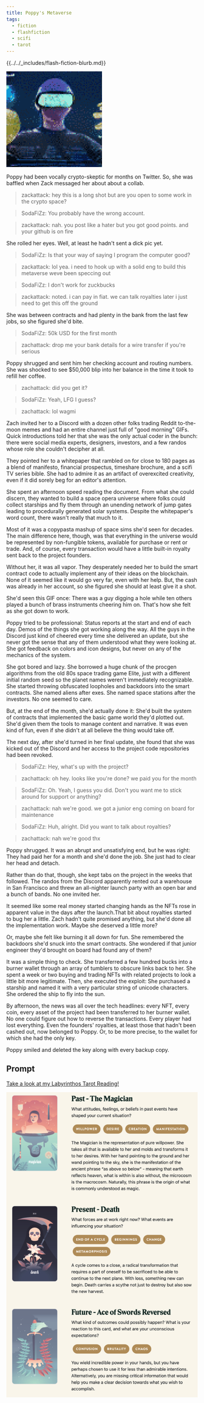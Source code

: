 ```yaml
---
title: Poppy's Metaverse
tags:
  - fiction
  - flashfiction
  - scifi
  - tarot
---
```


{{../../_includes/flash-fiction-blurb.md}}

<!--more-->

<img src="./cover.png" class="fullwidth" />

Poppy had been vocally crypto-skeptic for months on Twitter. So, she was baffled when Zack messaged her about about a collab. 

> zackattack: hey this is a long shot but are you open to some work in the crypto space?

> SodaFiZz: You probably have the wrong account.

> zackattack: nah. you post like a hater but you got good points. and your github is on fire

She rolled her eyes. Well, at least he hadn't sent a dick pic yet.

> SodaFiZz: Is that your way of saying I program the computer good?

> zackattack: lol yea. i need to hook up with a solid eng to build this metaverse weve been speccing out

> SodaFiZz: I don't work for zuckbucks 

> zackattack: noted. i can pay in fiat. we can talk royalties later i just need to get this off the ground

She was between contracts and had plenty in the bank from the last few jobs, so she figured she'd bite. 

> SodaFiZz: 50k USD for the first month

> zachattack: drop me your bank details for a wire transfer if you're serious

Poppy shrugged and sent him her checking account and routing numbers. She was shocked to see $50,000 blip into her balance in the time it took to refill her coffee.

> zachattack: did you get it?

> SodaFiZz: Yeah, LFG I guess?

> zachattack: lol wagmi

Zach invited her to a Discord with a dozen other folks trading Reddit to-the-moon memes and had an entire channel just full of "good morning" GIFs. Quick introductions told her that she was the only actual coder in the bunch: there were social media experts, designers, investors, and a few randos whose role she couldn't decipher at all.

They pointed her to a whitepaper that rambled on for close to 180 pages as a blend of manifesto, financial prospectus, timeshare brochure, and a scifi TV series bible. She had to admire it as an artifact of overexcited creativity, even if it did sorely beg for an editor's attention.

She spent an afternoon speed reading the document. From what she could discern, they wanted to build a space opera universe where folks could collect starships and fly them through an unending network of jump gates leading to procedurally generated solar systems. Despite the whitepaper's word count, there wasn't really that much to it.

Most of it was a copypasta mashup of space sims she'd seen for decades. The main difference here, though, was that everything in the universe would be represented by non-fungible tokens, available for purchase or rent or trade. And, of course, every transaction would have a little built-in royalty sent back to the project founders.

Without her, it was all vapor. They desperately needed her to build the smart contract code to actually implement any of their ideas on the blockchain. None of it seemed like it would go very far, even with her help. But, the cash was already in her account, so she figured she should at least give it a shot.

She'd seen this GIF once: There was a guy digging a hole while ten others played a bunch of brass instruments cheering him on. That's how she felt as she got down to work.

Poppy tried to be professional: Status reports at the start and end of each day. Demos of the things she got working along the way. All the guys in the Discord just kind of cheered every time she delivered an update, but she never got the sense that any of them understood what they were looking at. She got feedback on colors and icon designs, but never on any of the mechanics of the system.

She got bored and lazy. She borrowed a huge chunk of the procgen algorithms from the old 80s space trading game Elite, just with a different initial random seed so the planet names weren't immediately recognizable. She started throwing obfuscated loopholes and backdoors into the smart contracts. She named aliens after exes. She named space stations after the investors. No one seemed to care.

But, at the end of the month, she'd actually done it: She'd built the system of contracts that implemented the basic game world they'd plotted out. She'd given them the tools to manage content and narrative. It was even kind of fun, even if she didn't at all believe the thing would take off.

The next day, after she'd turned in her final update, she found that she was kicked out of the Discord and her access to the project code repositories had been revoked.

> SodaFiZz: Hey, what's up with the project?

> zachattack: oh hey. looks like you're done? we paid you for the month

> SodaFiZz: Oh. Yeah, I guess you did. Don't you want me to stick around for support or anything?

> zachattack: nah we're good. we got a junior eng coming on board for maintenance

> SodaFiZz: Huh, alright. Did you want to talk about royalties?

>zachattack: nah we're good thx

Poppy shrugged. It was an abrupt and unsatisfying end, but he was right: They had paid her for a month and she'd done the job. She just had to clear her head and detach.

Rather than do that, though, she kept tabs on the project in the weeks that followed. The randos from the Discord apparently rented out a warehouse in San Francisco and threw an all-nighter launch party with an open bar and a bunch of bands. No one invited her. 

It seemed like some real money started changing hands as the NFTs rose in apparent value in the days after the launch.That bit about royalties started to bug her a little. Zach hadn't quite promised anything, but she'd done all the implementation work. Maybe she deserved a little more?

Or, maybe she felt like burning it all down for fun. She remembered the backdoors she'd snuck into the smart contracts. She wondered if that junior engineer they'd brought on board had found any of them?

It was a simple thing to check. She transferred a few hundred bucks into a burner wallet through an array of tumblers to obscure links back to her. She spent a week or two buying and trading NFTs with related projects to look a little bit more legitimate. Then, she executed the exploit: She purchased a starship and named it with a very particular string of unicode characters. She ordered the ship to fly into the sun.

By afternoon, the news was all over the tech headlines: every NFT, every coin, every asset of the project had been transferred to her burner wallet. No one could figure out how to reverse the transactions. Every player had lost everything. Even the founders' royalties, at least those that hadn't been cashed out, now belonged to Poppy. Or, to be more precise, to the wallet for which she had the only key.

Poppy smiled and deleted the key along with every backup copy.

## Prompt

[Take a look at my Labyrinthos Tarot Reading!](https://app.labyrinthos.co/reading/ppf/SSTRWS/1,13,-50)

![](20220419074955.png)
